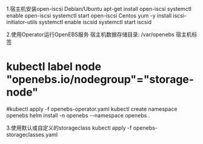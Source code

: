 1.宿主机安装open-iscsi
Debian/Ubuntu
apt-get install open-iscsi
systemctl enable open-iscsi
systemctl start open-iscsi
Centos
yum -y install iscsi-initiator-utils
systemctl enable iscsid
systemctl start iscsid

2.使用Operator运行OpenEBS服务
宿主机数据存储目录: /var/openebs
宿主机标签
# kubectl label node <node-name> "openebs.io/nodegroup"="storage-node"
#kubectl apply -f openebs-operator.yaml
kubectl create namespace openebs
helm install -n openebs --namespace openebs .

3.使用默认或自定义的storageclass
kubectl apply -f openebs-storageclasses.yaml
